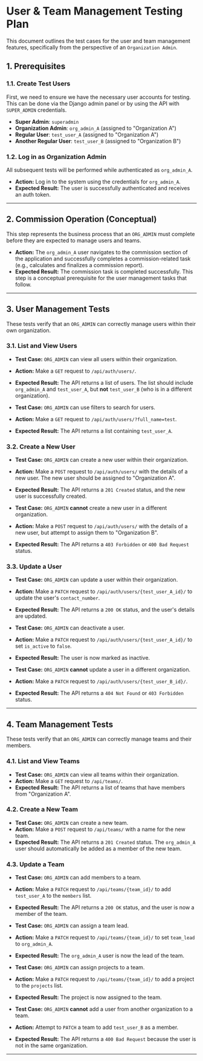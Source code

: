 # User & Team Management Testing Plan

This document outlines the test cases for the user and team management features, specifically from the perspective of an `Organization Admin`.

## 1. Prerequisites

### 1.1. Create Test Users

First, we need to ensure we have the necessary user accounts for testing. This can be done via the Django admin panel or by using the API with `SUPER_ADMIN` credentials.

*   **Super Admin**: `superadmin`
*   **Organization Admin**: `org_admin_A` (assigned to "Organization A")
*   **Regular User**: `test_user_A` (assigned to "Organization A")
*   **Another Regular User**: `test_user_B` (assigned to "Organization B")

### 1.2. Log in as Organization Admin

All subsequent tests will be performed while authenticated as `org_admin_A`.

*   **Action:** Log in to the system using the credentials for `org_admin_A`.
*   **Expected Result:** The user is successfully authenticated and receives an auth token.

---

## 2. Commission Operation (Conceptual)

This step represents the business process that an `ORG_ADMIN` must complete before they are expected to manage users and teams.

*   **Action:** The `org_admin_A` user navigates to the commission section of the application and successfully completes a commission-related task (e.g., calculates and finalizes a commission report).
*   **Expected Result:** The commission task is completed successfully. This step is a conceptual prerequisite for the user management tasks that follow.

---

## 3. User Management Tests

These tests verify that an `ORG_ADMIN` can correctly manage users within their own organization.

### 3.1. List and View Users

*   **Test Case:** `ORG_ADMIN` can view all users within their organization.
*   **Action:** Make a `GET` request to `/api/auth/users/`.
*   **Expected Result:** The API returns a list of users. The list should include `org_admin_A` and `test_user_A`, but **not** `test_user_B` (who is in a different organization).

*   **Test Case:** `ORG_ADMIN` can use filters to search for users.
*   **Action:** Make a `GET` request to `/api/auth/users/?full_name=test`.
*   **Expected Result:** The API returns a list containing `test_user_A`.

### 3.2. Create a New User

*   **Test Case:** `ORG_ADMIN` can create a new user within their organization.
*   **Action:** Make a `POST` request to `/api/auth/users/` with the details of a new user. The new user should be assigned to "Organization A".
*   **Expected Result:** The API returns a `201 Created` status, and the new user is successfully created.

*   **Test Case:** `ORG_ADMIN` **cannot** create a new user in a different organization.
*   **Action:** Make a `POST` request to `/api/auth/users/` with the details of a new user, but attempt to assign them to "Organization B".
*   **Expected Result:** The API returns a `403 Forbidden` or `400 Bad Request` status.

### 3.3. Update a User

*   **Test Case:** `ORG_ADMIN` can update a user within their organization.
*   **Action:** Make a `PATCH` request to `/api/auth/users/{test_user_A_id}/` to update the user's `contact_number`.
*   **Expected Result:** The API returns a `200 OK` status, and the user's details are updated.

*   **Test Case:** `ORG_ADMIN` can deactivate a user.
*   **Action:** Make a `PATCH` request to `/api/auth/users/{test_user_A_id}/` to set `is_active` to `false`.
*   **Expected Result:** The user is now marked as inactive.

*   **Test Case:** `ORG_ADMIN` **cannot** update a user in a different organization.
*   **Action:** Make a `PATCH` request to `/api/auth/users/{test_user_B_id}/`.
*   **Expected Result:** The API returns a `404 Not Found` or `403 Forbidden` status.

---

## 4. Team Management Tests

These tests verify that an `ORG_ADMIN` can correctly manage teams and their members.

### 4.1. List and View Teams

*   **Test Case:** `ORG_ADMIN` can view all teams within their organization.
*   **Action:** Make a `GET` request to `/api/teams/`.
*   **Expected Result:** The API returns a list of teams that have members from "Organization A".

### 4.2. Create a New Team

*   **Test Case:** `ORG_ADMIN` can create a new team.
*   **Action:** Make a `POST` request to `/api/teams/` with a name for the new team.
*   **Expected Result:** The API returns a `201 Created` status. The `org_admin_A` user should automatically be added as a member of the new team.

### 4.3. Update a Team

*   **Test Case:** `ORG_ADMIN` can add members to a team.
*   **Action:** Make a `PATCH` request to `/api/teams/{team_id}/` to add `test_user_A` to the `members` list.
*   **Expected Result:** The API returns a `200 OK` status, and the user is now a member of the team.

*   **Test Case:** `ORG_ADMIN` can assign a team lead.
*   **Action:** Make a `PATCH` request to `/api/teams/{team_id}/` to set `team_lead` to `org_admin_A`.
*   **Expected Result:** The `org_admin_A` user is now the lead of the team.

*   **Test Case:** `ORG_ADMIN` can assign projects to a team.
*   **Action:** Make a `PATCH` request to `/api/teams/{team_id}/` to add a project to the `projects` list.
*   **Expected Result:** The project is now assigned to the team.

*   **Test Case:** `ORG_ADMIN` **cannot** add a user from another organization to a team.
*   **Action:** Attempt to `PATCH` a team to add `test_user_B` as a member.
*   **Expected Result:** The API returns a `400 Bad Request` because the user is not in the same organization.

--- 
